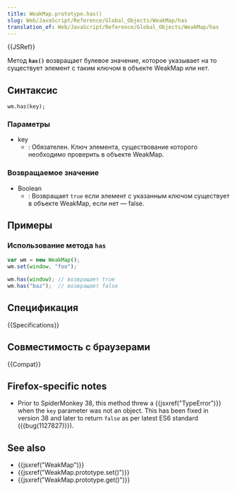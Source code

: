 ```yaml
---
title: WeakMap.prototype.has()
slug: Web/JavaScript/Reference/Global_Objects/WeakMap/has
translation_of: Web/JavaScript/Reference/Global_Objects/WeakMap/has
---
```

{{JSRef}}

Метод **`has()`** возвращает булевое значение, которое указывает на то существует элемент с таким ключом в объекте WeakMap или нет.

## Синтаксис

```
wm.has(key);
```

### Параметры

- key
  - : Обязателен. Ключ элемента, существование которого необходимо проверить в объекте WeakMap.

### Возвращаемое значение

- Boolean
  - : Возвращает `true` если элемент с указанным ключом существует в объекте WeakMap, если нет — false.

## Примеры

### Использование метода `has`

```js
var wm = new WeakMap();
wm.set(window, "foo");

wm.has(window); // возвращает true
wm.has("baz");  // возвращает false
```

## Спецификация

{{Specifications}}

## Совместимость с браузерами

{{Compat}}

## Firefox-specific notes

- Prior to SpiderMonkey 38, this method threw a {{jsxref("TypeError")}} when the `key` parameter was not an object. This has been fixed in version 38 and later to return `false` as per latest ES6 standard ({{bug(1127827)}}).

## See also

- {{jsxref("WeakMap")}}
- {{jsxref("WeakMap.prototype.set()")}}
- {{jsxref("WeakMap.prototype.get()")}}
